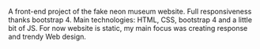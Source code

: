 A front-end project of the fake neon museum website. Full responsiveness thanks bootstrap 4. 
Main technologies: HTML, CSS, bootstrap 4 and a little bit of JS.
For now website is static, my main focus was creating response and trendy Web design. 
